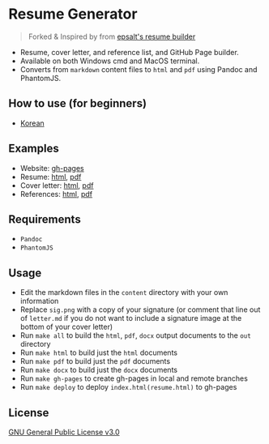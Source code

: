 # Resume Generator
> Forked & Inspired by from [epsalt's resume builder](https://github.com/epsalt/resume-builder)

* Resume, cover letter, and reference list, and GitHub Page builder.
* Available on both Windows cmd and MacOS terminal.
* Converts from `markdown` content files to `html` and `pdf` using Pandoc and PhantomJS.

## How to use (for beginners)
- [Korean](installation_ko.md)

## Examples
- Website: [gh-pages][resume-gh-pages]
- Resume: [html][resume-html], [pdf][resume-pdf]
- Cover letter: [html][letter-html], [pdf][letter-pdf]
- References: [html][references-html], [pdf][references-pdf]

## Requirements
- `Pandoc`
- `PhantomJS`

## Usage
- Edit the markdown files in the `content` directory with your own
  information
- Replace `sig.png` with a copy of your signature (or comment that
  line out of `letter.md` if you do not want to include a signature
  image at the bottom of your cover letter)
- Run `make all` to build the `html`, `pdf`, `docx` output documents to
  the `out` directory
- Run `make html` to build just the `html` documents
- Run `make pdf` to build just the `pdf` documents
- Run `make docx` to build just the `docx` documents
- Run `make gh-pages` to create gh-pages in local and remote branches
- Run `make deploy` to deploy `index.html(resume.html)` to gh-pages


## License
[GNU General Public License v3.0](LICENSE.md) 

[resume-gh-pages]: https://sujinleeme.github.io/resume-maker/
[resume-html]: https://s3-us-west-2.amazonaws.com/epsalt-resume-builder/resume.html
[resume-pdf]: https://s3-us-west-2.amazonaws.com/epsalt-resume-builder/resume.pdf
[letter-html]: https://s3-us-west-2.amazonaws.com/epsalt-resume-builder/letter.html
[letter-pdf]: https://s3-us-west-2.amazonaws.com/epsalt-resume-builder/letter.pdf
[references-html]: https://s3-us-west-2.amazonaws.com/epsalt-resume-builder/references.html
[references-pdf]: https://s3-us-west-2.amazonaws.com/epsalt-resume-builder/references.pdf
